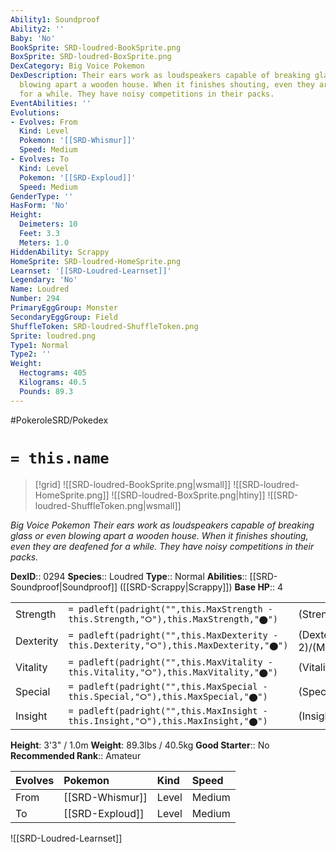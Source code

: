 ```yaml
---
Ability1: Soundproof
Ability2: ''
Baby: 'No'
BookSprite: SRD-loudred-BookSprite.png
BoxSprite: SRD-loudred-BoxSprite.png
DexCategory: Big Voice Pokemon
DexDescription: Their ears work as loudspeakers capable of breaking glass or even
  blowing apart a wooden house. When it finishes shouting, even they are deafened
  for a while. They have noisy competitions in their packs.
EventAbilities: ''
Evolutions:
- Evolves: From
  Kind: Level
  Pokemon: '[[SRD-Whismur]]'
  Speed: Medium
- Evolves: To
  Kind: Level
  Pokemon: '[[SRD-Exploud]]'
  Speed: Medium
GenderType: ''
HasForm: 'No'
Height:
  Deimeters: 10
  Feet: 3.3
  Meters: 1.0
HiddenAbility: Scrappy
HomeSprite: SRD-loudred-HomeSprite.png
Learnset: '[[SRD-Loudred-Learnset]]'
Legendary: 'No'
Name: Loudred
Number: 294
PrimaryEggGroup: Monster
SecondaryEggGroup: Field
ShuffleToken: SRD-loudred-ShuffleToken.png
Sprite: loudred.png
Type1: Normal
Type2: ''
Weight:
  Hectograms: 405
  Kilograms: 40.5
  Pounds: 89.3
---
```


#PokeroleSRD/Pokedex

# `= this.name`

> [!grid]
> ![[SRD-loudred-BookSprite.png|wsmall]]
> ![[SRD-loudred-HomeSprite.png]]
> ![[SRD-loudred-BoxSprite.png|htiny]]
> ![[SRD-loudred-ShuffleToken.png|wsmall]]


*Big Voice Pokemon*
*Their ears work as loudspeakers capable of breaking glass or even blowing apart a wooden house. When it finishes shouting, even they are deafened for a while. They have noisy competitions in their packs.*

**DexID**:: 0294
**Species**:: Loudred
**Type**:: Normal
**Abilities**:: [[SRD-Soundproof|Soundproof]] ([[SRD-Scrappy|Scrappy]])
**Base HP**:: 4

|           |                                                                                        |                                          |
| --------- | -------------------------------------------------------------------------------------- | ---------------------------------------- |
| Strength  | `= padleft(padright("",this.MaxStrength - this.Strength,"⭘"),this.MaxStrength,"⬤")`    | (Strength::2)/(MaxStrength::5)   |
| Dexterity | `= padleft(padright("",this.MaxDexterity - this.Dexterity,"⭘"),this.MaxDexterity,"⬤")` | (Dexterity:: 2)/(MaxDexterity::4) |
| Vitality  | `= padleft(padright("",this.MaxVitality - this.Vitality,"⭘"),this.MaxVitality,"⬤")`    | (Vitality::1)/(MaxVitality::3)   |
| Special   | `= padleft(padright("",this.MaxSpecial - this.Special,"⭘"),this.MaxSpecial,"⬤")`       | (Special::2)/(MaxSpecial::5)     |
| Insight   | `= padleft(padright("",this.MaxInsight - this.Insight,"⭘"),this.MaxInsight,"⬤")`       | (Insight::1)/(MaxInsight::3)     |

**Height**: 3'3" / 1.0m
**Weight**: 89.3lbs / 40.5kg
**Good Starter**:: No
**Recommended Rank**:: Amateur

| Evolves   | Pokemon         | Kind   | Speed   |
|:----------|:----------------|:-------|:--------|
| From      | [[SRD-Whismur]] | Level  | Medium  |
| To        | [[SRD-Exploud]] | Level  | Medium  |

![[SRD-Loudred-Learnset]]